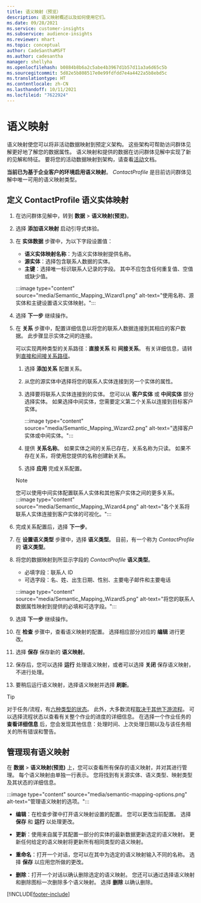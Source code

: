 ```yaml
---
title: 语义映射（预览）
description: 语义映射概述以及如何使用它们。
ms.date: 09/28/2021
ms.service: customer-insights
ms.subservice: audience-insights
ms.reviewer: mhart
ms.topic: conceptual
author: CadeSanthaMSFT
ms.author: cadesantha
manager: shellyha
ms.openlocfilehash: b0884b8b6a2c5abe4b3967d1b57d11a3a6d65c5b
ms.sourcegitcommit: 5d82e5b808517e0e99fdfdd7e4a4422a5b8ebd5c
ms.translationtype: HT
ms.contentlocale: zh-CN
ms.lasthandoff: 10/11/2021
ms.locfileid: "7622924"
---
```

# <a name="semantic-mappings"></a>语义映射

语义映射使您可以将非活动数据映射到预定义架构。 这些架构可帮助访问群体见解更好地了解您的数据属性。 语义映射和提供的数据在访问群体见解中实现了新的见解和特征。 要将您的活动数据映射到架构，请查看[活动](activities.md)文档。

**当前已为基于企业客户的环境启用语义映射**。 *ContactProfile* 是目前访问群体见解中唯一可用的语义映射类型。

## <a name="define-a-contactprofile-semantic-entity-mapping"></a>定义 ContactProfile 语义实体映射

1. 在访问群体见解中，转到 **数据** > **语义映射(预览)**。

1. 选择 **添加语义映射** 启动引导式体验。

1. 在 **实体数据** 步骤中，为以下字段设置值：

   - **语义实体映射名称**：为语义实体映射提供名称。
   - **源实体**：选择包含联系人数据的实体。
   - **主键**：选择唯一标识联系人记录的字段。 其中不应包含任何重复值、空值或缺少值。

   :::image type="content" source="media/Semantic_Mapping_Wizard1.png" alt-text="使用名称、源实体和主键设置语义实体映射。":::

1. 选择 **下一步** 继续操作。

1. 在 **关系** 步骤中，配置详细信息以将您的联系人数据连接到其相应的客户数据。 此步骤显示实体之间的连接。  

   可以实现两种类型的关系路径：**直接关系** 和 **间接关系**。 有关详细信息，请转到[直接和间接关系路径](relationships.md#relationship-paths)。

   1. 选择 **添加关系** 配置关系。
   1. 从您的源实体中选择将您的联系人实体连接到另一个实体的属性。
   1. 选择要将联系人实体连接到的实体。 您可以从 **客户实体** 或 **中间实体** 部分选择实体。 如果选择中间实体，您需要定义第二个关系以连接到目标客户实体。

      :::image type="content" source="media/Semantic_Mapping_Wizard2.png" alt-text="选择客户实体或中间实体。":::

   1. 提供 **关系名称**。 如果实体之间的关系已存在，关系名称为只读。 如果不存在关系，将使用您提供的名称创建新关系。
   1. 选择 **应用** 完成关系配置。

   > [!NOTE]
   > 您可以使用中间实体配置联系人实体和其他客户实体之间的更多关系。
   >  :::image type="content" source="media/Semantic_Mapping_Wizard4.png" alt-text="各个关系将联系人实体连接到客户实体的可视化。":::

1. 完成关系配置后，选择 **下一步**。

1. 在 **设置语义类型** 步骤中，选择 **语义类型**。 目前，有一个称为 *ContactProfile* 的 **语义类型**。

1. 将您的数据映射到所显示字段的 *ContactProfile* **语义类型**。
   - 必填字段：联系人 ID
   - 可选字段：名、姓、出生日期、性别、主要电子邮件和主要电话

   :::image type="content" source="media/Semantic_Mapping_Wizard5.png" alt-text="将您的联系人数据属性映射到提供的必填和可选字段。":::

1. 选择 **下一步** 继续操作。

1. 在 **检查** 步骤中，查看语义映射的配置。 选择相应部分对应的 **编辑** 进行更改。

1. 选择 **保存** 保存新的 **语义映射**。

1. 保存后，您可以选择 **运行** 处理语义映射，或者可以选择 **关闭** 保存语义映射，不进行处理。

1. 要稍后运行语义映射，选择语义映射并选择 **刷新**。

> [!TIP]
> 对于任务/流程，有[六种类型的状态](system.md#status-types)。 此外，大多数流程[取决于其他下游流程](system.md#refresh-policies)。 可以选择流程状态以查看有关整个作业的进度的详细信息。 在选择一个作业任务的 **查看详细信息** 后，您会发现其他信息：处理时间、上次处理日期以及与该任务相关的所有错误和警告。

## <a name="manage-existing-semantic-mappings"></a>管理现有语义映射

在 **数据** > **语义映射(预览)** 上，您可以查看所有保存的语义映射，并对其进行管理。 每个语义映射由单独一行表示。 您将找到有关源实体、语义类型、映射类型及其状态的详细信息。

:::image type="content" source="media/semantic-mapping-options.png" alt-text="管理语义映射的选项。":::

- **编辑**：在检查步骤中打开语义映射设置的配置。 您可以更改当前配置。 选择 **保存** 和 **运行** 以处理更改。

- **更新**：使用来自属于其配置一部分的实体的最新数据更新选定的语义映射。 更新任何给定的语义映射将更新所有相同类型的语义映射。

- **重命名**：打开一个对话，您可以在其中为选定的语义映射输入不同的名称。 选择 **保存** 以应用您所做的更改。

- **删除**：打开一个对话以确认删除选定的语义映射。 您还可以通过选择语义映射和删除图标一次删除多个语义映射。 选择 **删除** 以确认删除。

[!INCLUDE[footer-include](../includes/footer-banner.md)]
